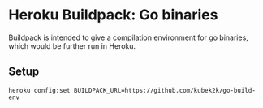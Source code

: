 # Heroku Buildpack: Go binaries

Buildpack is intended to give a compilation environment for go binaries, which would be further run in Heroku.

## Setup

```
heroku config:set BUILDPACK_URL=https://github.com/kubek2k/go-build-env
```
